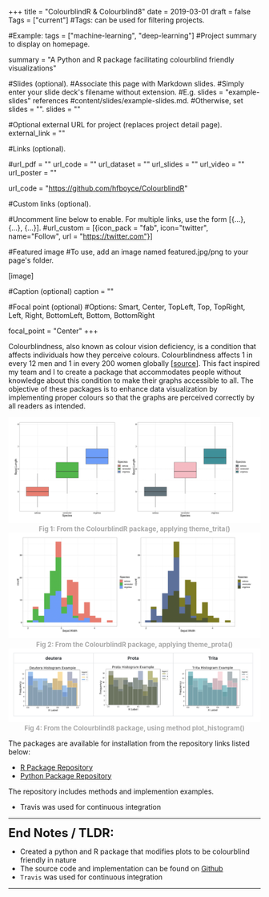 +++
title = "ColourblindR & Colourblind8"
date = 2019-03-01
draft = false
Tags = ["current"]
#Tags: can be used for filtering projects.

#Example: tags = ["machine-learning", "deep-learning"]
#Project summary to display on homepage.

summary = "A Python and R package facilitating colourblind friendly visualizations"

#Slides (optional).
#Associate this page with Markdown slides.
#Simply enter your slide deck's filename without extension.
#E.g. slides = "example-slides" references
#content/slides/example-slides.md.
#Otherwise, set slides = "".
slides = ""

#Optional external URL for project (replaces project detail page).
external_link = ""

#Links (optional).

#url_pdf = "" url_code = "" url_dataset = "" url_slides = "" url_video = "" url_poster = ""

url_code = "https://github.com/hfboyce/ColourblindR"

#Custom links (optional).

#Uncomment line below to enable. For multiple links, use the form [{...}, {...}, {...}].
#url_custom = [{icon_pack = "fab", icon="twitter", name="Follow", url = "https://twitter.com"}]

#Featured image
#To use, add an image named featured.jpg/png to your page's folder.

[image]

#Caption (optional)
caption = ""

#Focal point (optional)
#Options: Smart, Center, TopLeft, Top, TopRight, Left, Right, BottomLeft, Bottom, BottomRight

focal_point = "Center"
+++

Colourblindness, also known as colour vision deficiency, is a condition that affects individuals how they perceive colours. Colourblindness affects 1 in every 12 men and 1 in every 200 women globally [[source](www.colourblindawareness.org)]. This fact inspired my team and I to create a package that accommodates people without knowledge about this condition to make their graphs accessible to all. The objective of these packages is to enhance data visualization by implementing proper colours so that the graphs are perceived correctly by all readers as intended.

<center><img src="img2.png"></center>
  <center><font size="2" color="#A9A9A9"><strong> Fig 1: From the ColourblindR package, applying theme_trita() </strong></font></center>

<center><img src="img3.png"></center>
  <center><font size="2" color="#A9A9A9"><strong> Fig 2: From the ColourblindR package, applying theme_prota() </strong></font></center>

<center><img src="img4.png"></center>
  <center><font size="2" color="#A9A9A9"><strong> Fig 4: From the Colourblind8 package, using method plot_histogram() </strong></font></center>


The packages are available for installation from the repository links listed below:

* [R Package Repository](https://github.com/hfboyce/ColourblindR)  
* [Python Package Repository](https://github.com/hfboyce/Colourblind8)  

The repository includes methods and implemention examples. 

* Travis was used for continuous integration

---

<font size="5"> **End Notes / TLDR:**</font>      

* Created a python and R package that modifies plots to be colourblind friendly in nature
* The source code and implementation can be found on [Github](https://github.com/hfboyce/ColourblindR)
* `Travis` was used for continuous integration 

---
